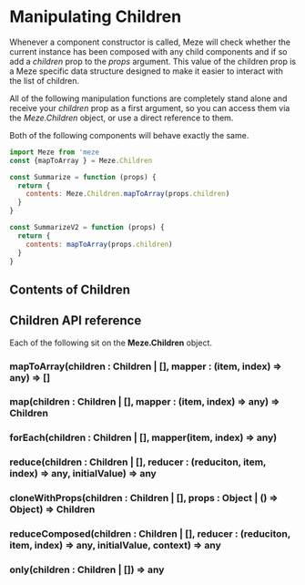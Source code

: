 # Manipulating Children

Whenever a component constructor is called, Meze will check whether the current instance has been composed with any child components and if so add a *children* prop to the *props* argument.
This value of the children prop is a Meze specific data structure designed to make it easier to interact with the list of children.

All of the following manipulation functions are completely stand alone and receive your *children* prop as a first argument, so you can access them via the *Meze.Children* object, or use a direct reference to them.

Both of the following components will behave exactly the same.
```js
import Meze from 'meze
const {mapToArray } = Meze.Children

const Summarize = function (props) {
  return {
    contents: Meze.Children.mapToArray(props.children)
  }
}

const SummarizeV2 = function (props) {
  return {
    contents: mapToArray(props.children)
  }
}
```

## Contents of Children

## Children API reference

Each of the following sit on the **Meze.Children** object.
### mapToArray(children : Children | [], mapper : (item, index) => any) => []

### map(children : Children | [], mapper : (item, index) => any) => Children

### forEach(children : Children | [], mapper(item, index) => any)

### reduce(children : Children | [], reducer : (reduciton, item, index) => any, initialValue) => any

### cloneWithProps(children : Children | [], props : Object | () => Object) => Children

### reduceComposed(children : Children | [], reducer : (reduciton, item, index) => any, initialValue, context) => any
  
### only(children : Children | []) => any
